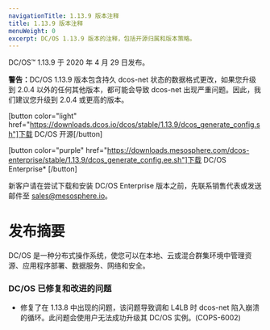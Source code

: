 ```yaml
---
navigationTitle: 1.13.9 版本注释
title: 1.13.9 版本注释
menuWeight: 0
excerpt: DC/OS 1.13.9 版本的注释，包括开源归属和版本策略。
---
```

DC/OS&trade; 1.13.9 于 2020 年 4 月 29 日发布。

<p class="message--warning"><strong>警告：</strong>DC/OS 1.13.9 版本包含持久 dcos-net 状态的数据格式更改，如果您升级到 2.0.4 以外的任何其他版本，都可能会导致 dcos-net 出现严重问题。因此，我们建议您升级到 2.0.4 或更高的版本。</p>

[button color="light" href="https://downloads.dcos.io/dcos/stable/1.13.9/dcos_generate_config.sh"]下载 DC/OS 开源[/button]

[button color="purple" href="https://downloads.mesosphere.com/dcos-enterprise/stable/1.13.9/dcos_generate_config.ee.sh"]下载 DC/OS Enterprise* [/button]

新客户请在尝试下载和安装 DC/OS Enterprise 版本之前，先联系销售代表或发送邮件至 <a href="mailto:sales@mesosphere.io">sales@mesosphere.io</a>。

# 发布摘要
DC/OS 是一种分布式操作系统，使您可以在本地、云或混合群集环境中管理资源、应用程序部署、数据服务、网络和安全。

### DC/OS 已修复和改进的问题

- 修复了在 1.13.8 中出现的问题，该问题导致调和 L4LB 时 dcos-net 陷入崩溃的循环。此问题会使用户无法成功升级其 DC/OS 实例。(COPS-6002)
